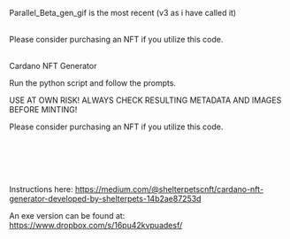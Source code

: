 Parallel_Beta_gen_gif is the most recent (v3 as i have called it)
<br><br>

Please consider purchasing an NFT if you utilize this code. 
<br><br>


Cardano NFT Generator

Run the python script and follow the prompts. 

USE AT OWN RISK! ALWAYS CHECK RESULTING METADATA AND IMAGES BEFORE MINTING!


Please consider purchasing an NFT if you utilize this code. 

<br><br>


<br><br>
Instructions here:
https://medium.com/@shelterpetscnft/cardano-nft-generator-developed-by-shelterpets-14b2ae87253d

An exe version can be found at: https://www.dropbox.com/s/16pu42kvpuadesf/

